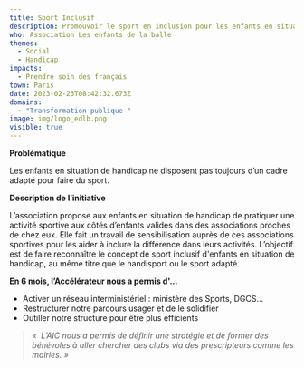 ```yaml
---
title: Sport Inclusif
description: Promouvoir le sport en inclusion pour les enfants en situation de handicap
who: Association Les enfants de la balle
themes:
  - Social
  - Handicap
impacts:
  - Prendre soin des français
town: Paris
date: 2023-02-23T08:42:32.673Z
domains:
  - "Transformation publique "
image: img/logo_edlb.png
visible: true
---
```

**Problématique**

Les enfants en situation de handicap ne disposent pas toujours d’un cadre adapté pour faire du sport.

**Description de l’initiative**

L’association propose aux enfants en situation de handicap de pratiquer une activité sportive aux côtés d’enfants valides dans des associations proches de chez eux. Elle fait un travail de sensibilisation auprès de ces associations sportives pour les aider à inclure la différence dans leurs activités. L’objectif est de faire reconnaître le concept de sport inclusif d'enfants en situation de handicap, au même titre que le handisport ou le sport adapté.

**En 6 mois, l’Accélérateur nous a permis d'…**

* Activer un réseau interministériel : ministère des Sports, DGCS…
* Restructurer notre parcours usager et de le solidifier
* Outiller notre structure pour être plus efficients

> *«  L’AIC nous a permis de définir une stratégie et de former des bénévoles à aller chercher des clubs via des prescripteurs comme les mairies. »*